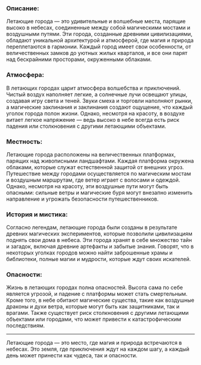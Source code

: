 ### Описание:
Летающие города — это удивительные и волшебные места, парящие высоко в небесах, соединенные между собой магическими мостами и воздушными путями. Эти города, созданные древними цивилизациями, обладают уникальной архитектурой и атмосферой, где магия и природа переплетаются в гармонии. Каждый город имеет свои особенности, от величественных замков до уютных жилых кварталов, и все они парят над бескрайними просторами, окруженными облаками.

### Атмосфера:
В летающих городах царит атмосфера волшебства и приключений. Чистый воздух наполняет легкие, а солнечные лучи освещают улицы, создавая игру света и теней. Звуки смеха и торговли наполняют рынки, а магические заклинания и заклинания создают ощущение, что каждый уголок города полон жизни. Однако, несмотря на красоту, в воздухе витает легкое напряжение — ведь высоко в небе всегда есть риск падения или столкновения с другими летающими объектами.

### Местность:
Летающие города расположены на величественных платформах, парящих над живописными ландшафтами. Каждая платформа окружена облаками, которые служат естественной защитой от внешних угроз. Путешествие между городами осуществляется по магическим мостам и воздушным маршрутам, где ветер играет с волосами и одеждой. Однако, несмотря на красоту, эти воздушные пути могут быть опасными: сильные ветры и магические буря могут внезапно изменить направление и угрожать безопасности путешественников.

### История и мистика:
Согласно легендам, летающие города были созданы в результате древних магических экспериментов, которые позволили цивилизациям поднять свои дома в небеса. Эти города хранят в себе множество тайн и загадок, включая древние артефакты и забытые знания. Говорят, что в некоторых уголках городов можно найти заброшенные храмы и библиотеки, полные магии и мудрости, которые ждут своих искателей.

### Опасности:
Жизнь в летающих городах полна опасностей. Высота сама по себе является угрозой, и падение с платформы может стать смертельным. Кроме того, в небе обитают магические существа, такие как воздушные драконы и духи ветра, которые могут быть как защитниками, так и врагами. Также существует риск столкновения с другими летающими объектами или городами, что может привести к катастрофическим последствиям.

---

Летающие города — это место, где магия и природа встречаются в небесах. Это земля, где приключения ждут на каждом шагу, а каждый день может принести как чудеса, так и опасности.